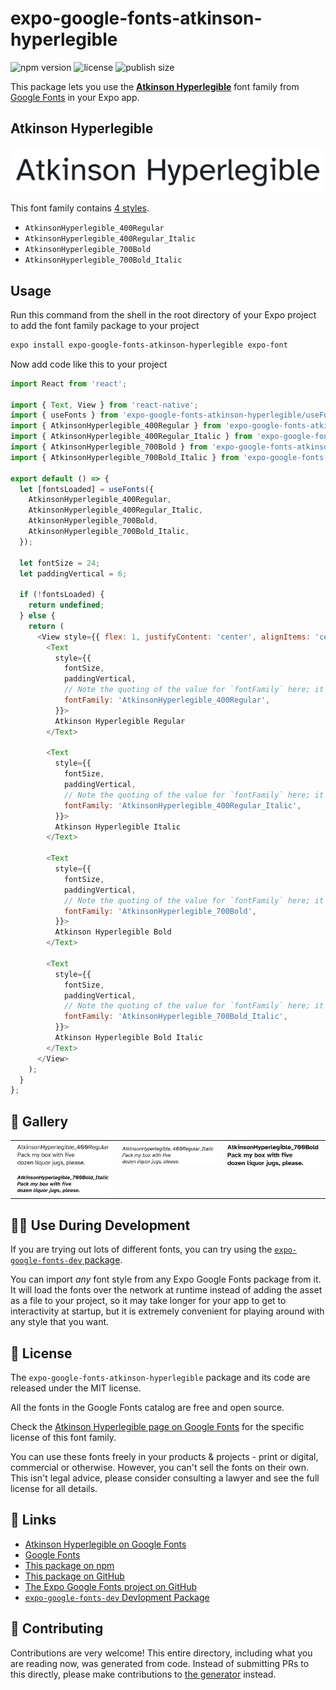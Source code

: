 # expo-google-fonts-atkinson-hyperlegible

![npm version](https://flat.badgen.net/npm/v/expo-google-fonts-atkinson-hyperlegible)
![license](https://flat.badgen.net/github/license/expo/google-fonts)
![publish size](https://flat.badgen.net/packagephobia/install/expo-google-fonts-atkinson-hyperlegible)

This package lets you use the [**Atkinson Hyperlegible**](https://fonts.google.com/specimen/Atkinson+Hyperlegible) font family from [Google Fonts](https://fonts.google.com/) in your Expo app.

## Atkinson Hyperlegible

![Atkinson Hyperlegible](./font-family.png)

This font family contains [4 styles](#-gallery).

- `AtkinsonHyperlegible_400Regular`
- `AtkinsonHyperlegible_400Regular_Italic`
- `AtkinsonHyperlegible_700Bold`
- `AtkinsonHyperlegible_700Bold_Italic`

## Usage

Run this command from the shell in the root directory of your Expo project to add the font family package to your project
```sh
expo install expo-google-fonts-atkinson-hyperlegible expo-font
```

Now add code like this to your project
```js
import React from 'react';

import { Text, View } from 'react-native';
import { useFonts } from 'expo-google-fonts-atkinson-hyperlegible/useFonts';
import { AtkinsonHyperlegible_400Regular } from 'expo-google-fonts-atkinson-hyperlegible/400Regular';
import { AtkinsonHyperlegible_400Regular_Italic } from 'expo-google-fonts-atkinson-hyperlegible/400Regular_Italic';
import { AtkinsonHyperlegible_700Bold } from 'expo-google-fonts-atkinson-hyperlegible/700Bold';
import { AtkinsonHyperlegible_700Bold_Italic } from 'expo-google-fonts-atkinson-hyperlegible/700Bold_Italic';

export default () => {
  let [fontsLoaded] = useFonts({
    AtkinsonHyperlegible_400Regular,
    AtkinsonHyperlegible_400Regular_Italic,
    AtkinsonHyperlegible_700Bold,
    AtkinsonHyperlegible_700Bold_Italic,
  });

  let fontSize = 24;
  let paddingVertical = 6;

  if (!fontsLoaded) {
    return undefined;
  } else {
    return (
      <View style={{ flex: 1, justifyContent: 'center', alignItems: 'center' }}>
        <Text
          style={{
            fontSize,
            paddingVertical,
            // Note the quoting of the value for `fontFamily` here; it expects a string!
            fontFamily: 'AtkinsonHyperlegible_400Regular',
          }}>
          Atkinson Hyperlegible Regular
        </Text>

        <Text
          style={{
            fontSize,
            paddingVertical,
            // Note the quoting of the value for `fontFamily` here; it expects a string!
            fontFamily: 'AtkinsonHyperlegible_400Regular_Italic',
          }}>
          Atkinson Hyperlegible Italic
        </Text>

        <Text
          style={{
            fontSize,
            paddingVertical,
            // Note the quoting of the value for `fontFamily` here; it expects a string!
            fontFamily: 'AtkinsonHyperlegible_700Bold',
          }}>
          Atkinson Hyperlegible Bold
        </Text>

        <Text
          style={{
            fontSize,
            paddingVertical,
            // Note the quoting of the value for `fontFamily` here; it expects a string!
            fontFamily: 'AtkinsonHyperlegible_700Bold_Italic',
          }}>
          Atkinson Hyperlegible Bold Italic
        </Text>
      </View>
    );
  }
};

```

## 🔡 Gallery


||||
|-|-|-|
|![AtkinsonHyperlegible_400Regular](.//400Regular/AtkinsonHyperlegible_400Regular.ttf.png)|![AtkinsonHyperlegible_400Regular_Italic](.//400Regular_Italic/AtkinsonHyperlegible_400Regular_Italic.ttf.png)|![AtkinsonHyperlegible_700Bold](.//700Bold/AtkinsonHyperlegible_700Bold.ttf.png)||
|![AtkinsonHyperlegible_700Bold_Italic](.//700Bold_Italic/AtkinsonHyperlegible_700Bold_Italic.ttf.png)||||


## 👩‍💻 Use During Development

If you are trying out lots of different fonts, you can try using the [`expo-google-fonts-dev` package](https://github.com/freeboub/google-fonts/tree/master/font-packages/dev#readme).

You can import *any* font style from any Expo Google Fonts package from it. It will load the fonts
over the network at runtime instead of adding the asset as a file to your project, so it may take longer
for your app to get to interactivity at startup, but it is extremely convenient
for playing around with any style that you want.

## 📖 License

The `expo-google-fonts-atkinson-hyperlegible` package and its code are released under the MIT license.

All the fonts in the Google Fonts catalog are free and open source.

Check the [Atkinson Hyperlegible page on Google Fonts](https://fonts.google.com/specimen/Atkinson+Hyperlegible) for the specific license of this font family.

You can use these fonts freely in your products & projects - print or digital, commercial or otherwise. However, you can't sell the fonts on their own. This isn't legal advice, please consider consulting a lawyer and see the full license for all details.

## 🔗 Links

- [Atkinson Hyperlegible on Google Fonts](https://fonts.google.com/specimen/Atkinson+Hyperlegible)
- [Google Fonts](https://fonts.google.com/)
- [This package on npm](https://www.npmjs.com/package/expo-google-fonts-atkinson-hyperlegible)
- [This package on GitHub](https://github.com/freeboub/google-fonts/tree/master/font-packages/atkinson-hyperlegible)
- [The Expo Google Fonts project on GitHub](https://github.com/freeboub/google-fonts)
- [`expo-google-fonts-dev` Devlopment Package](https://github.com/freeboub/google-fonts/tree/master/font-packages/dev)

## 🤝 Contributing

Contributions are very welcome! This entire directory, including what you are reading now, was generated from code. Instead of submitting PRs to this directly, please make contributions to [the generator](https://github.com/freeboub/google-fonts/tree/master/packages/generator) instead.
